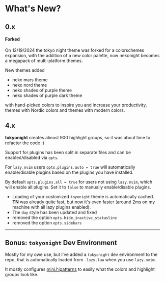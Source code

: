 # What's New?

## 0.x

#### Forked

On 12/19/2024 the tokyo night theme was forked for a colorschemes expansion, with the addition of a new color palette, now nekonight becomes a megapack of multi-platform themes.

New themes added 

- neko mars theme
- neko nord theme
- neko shades of purple theme
- neko shades of purple dark theme

with hand-picked colors to inspire you and increase your productivity, themes with Nordic colors and themes with modern colors.

## 4.x

**tokyonight** creates almost 900 highlight groups, so it was about time to refactor the code :)

Support for plugins has been split in separate files and can be enabled/disabled via `opts`.

For `lazy.nvim` users `opts.plugins.auto = true` will automatically enable/disable plugins
based on the plugins you have installed.

By default `opts.plugins.all = true` for users not using `lazy.nvim`, which will enable all plugins.
Set it to `false` to manually enable/disable plugins.

- Loading of your customized `toyonight` theme is automatically cached.
  **TN** was already quite fast, but now it's even faster (around 2ms on my machine with all lazy plugins enabled).
- The `day` style has been updated and fixed
- removed the option `opts.hide_inactive_statusline`
- removed the option `opts.sidebars`

---

## Bonus: `tokyonight` Dev Environment

Mostly for my owe use, but I've added a `tokyonight` dev environment to the repo,
that is automatically loaded from `.lazy.lua` when you use `lazy.nvim`.

It mostly configures [mini.hipatterns](https://github.com/echasnovski/mini.hipatterns) to easily
what the colors and highlight groups look like.
